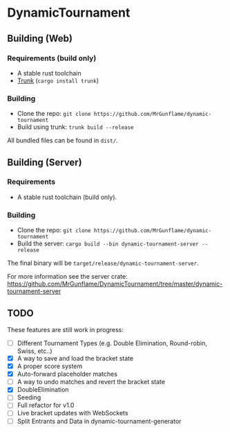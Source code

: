 # DynamicTournament

## Building (Web)

### Requirements (build only)

- A stable rust toolchain
- [Trunk](https://crates.io/crates/trunk) (`cargo install trunk`)

### Building

- Clone the repo: `git clone https://github.com/MrGunflame/dynamic-tournament`
- Build using trunk: `trunk build --release`

All bundled files can be found in `dist/`.

## Building (Server)

### Requirements

- A stable rust toolchain (build only).

### Building

- Clone the repo: `git clone https://github.com/MrGunflame/dynamic-tournament`
- Build the server: `cargo build --bin dynamic-tournament-server --release`

The final binary will be `target/release/dynamic-tournament-server`.

For more information see the server crate: https://github.com/MrGunflame/DynamicTournament/tree/master/dynamic-tournament-server

## TODO

These features are still work in progress:
- [ ] Different Tournament Types (e.g. Double Elimination, Round-robin, Swiss, etc..)
- [x] A way to save and load the bracket state
- [x] A proper score system
- [x] Auto-forward placeholder matches
- [ ] A way to undo matches and revert the bracket state
- [x] DoubleElimination
- [ ] Seeding
- [ ] Full refactor for v1.0
- [ ] Live bracket updates with WebSockets
- [ ] Split Entrants and Data in dynamic-tournament-generator
